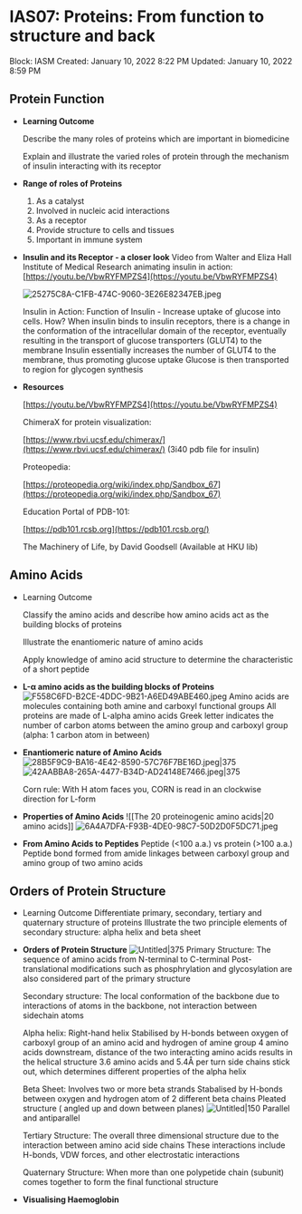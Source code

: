 # IAS07: Proteins: From function to structure and back

Block: IASM
Created: January 10, 2022 8:22 PM
Updated: January 10, 2022 8:59 PM

## Protein Function
- **Learning Outcome**
    
    Describe the many roles of proteins which are important in biomedicine
    
    Explain and illustrate the varied roles of protein through the mechanism of insulin interacting with its receptor
- **Range of roles of Proteins**
    1. As a catalyst
    2. Involved in nucleic acid interactions
    3. As a receptor
    4. Provide structure to cells and tissues
    5. Important in immune system
- **Insulin and its Receptor - a closer look**
    Video from Walter and Eliza Hall Institute of Medical Research animating insulin in action:
    [https://youtu.be/VbwRYFMPZS4](https://youtu.be/VbwRYFMPZS4)
    
    ![25275C8A-C1FB-474C-9060-3E26E82347EB.jpeg](IAS07%20Proteins%20From%20function%20to%20structure%20and%20back%20274f2044e725472f9434a5ced4cb7da9/25275C8A-C1FB-474C-9060-3E26E82347EB.jpeg)
    
    Insulin in Action:
    Function of Insulin - Increase uptake of glucose into cells. How?
    When insulin binds to insulin receptors, there is a change in the conformation of the intracellular domain of the receptor, eventually resulting in the transport of glucose transporters (GLUT4) to the membrane
    Insulin essentially increases the number of GLUT4 to the membrane, thus promoting glucose uptake
    Glucose is then transported to region for glycogen synthesis
- **Resources**
    
    [https://youtu.be/VbwRYFMPZS4](https://youtu.be/VbwRYFMPZS4)
    
    ChimeraX for protein visualization:
    
    [https://www.rbvi.ucsf.edu/chimerax/](https://www.rbvi.ucsf.edu/chimerax/) (3i40 pdb file for insulin)
    
    Proteopedia:
    
    [https://proteopedia.org/wiki/index.php/Sandbox_67](https://proteopedia.org/wiki/index.php/Sandbox_67)
    
    Education Portal of PDB-101:
    
    [https://pdb101.rcsb.org](https://pdb101.rcsb.org/)
    
    The Machinery of Life, by David Goodsell (Available at HKU lib)

## Amino Acids
- Learning Outcome
    
    Classify the amino acids and describe how amino acids act as the building blocks of proteins
    
    Illustrate the enantiomeric nature of amino acids
    
    Apply knowledge of amino acid structure to determine the characteristic of a short peptide
- **L-α amino acids as the building blocks of Proteins**
    ![F558C6FD-B2CE-4DDC-9B21-A6ED49ABE460.jpeg](IAS07%20Proteins%20From%20function%20to%20structure%20and%20back%20274f2044e725472f9434a5ced4cb7da9/F558C6FD-B2CE-4DDC-9B21-A6ED49ABE460.jpeg)
    Amino acids are molecules containing both amine and carboxyl functional groups
    All proteins are made of L-alpha amino acids
    Greek letter indicates the number of carbon atoms between the amino group and carboxyl group (alpha: 1 carbon atom in between)
- **Enantiomeric nature of Amino Acids**
    ![28B5F9C9-BA16-4E42-8590-57C76F7BE16D.jpeg|375](IAS07%20Proteins%20From%20function%20to%20structure%20and%20back%20274f2044e725472f9434a5ced4cb7da9/28B5F9C9-BA16-4E42-8590-57C76F7BE16D.jpeg)
    ![42AABBA8-265A-4477-B34D-AD24148E7466.jpeg|375](IAS07%20Proteins%20From%20function%20to%20structure%20and%20back%20274f2044e725472f9434a5ced4cb7da9/42AABBA8-265A-4477-B34D-AD24148E7466.jpeg)
    
    Corn rule:
    With H atom faces you, CORN is read in an clockwise direction for L-form
- **Properties of Amino Acids**
   ![[The 20 proteinogenic amino acids|20 amino acids]]
    ![6A4A7DFA-F93B-4DE0-98C7-50D2D0F5DC71.jpeg](IAS07%20Proteins%20From%20function%20to%20structure%20and%20back%20274f2044e725472f9434a5ced4cb7da9/6A4A7DFA-F93B-4DE0-98C7-50D2D0F5DC71.jpeg)
- **From Amino Acids to Peptides**
    Peptide (<100 a.a.) vs protein (>100 a.a.)
    Peptide bond formed from amide linkages between carboxyl group and amino group of two amino acids

## Orders of Protein Structure
- Learning Outcome
    Differentiate primary, secondary, tertiary and quaternary structure of proteins
    Illustrate the two principle elements of secondary structure: alpha helix and beta sheet
- **Orders of Protein Structure**
    ![Untitled|375](IAS07%20Proteins%20From%20function%20to%20structure%20and%20back%20274f2044e725472f9434a5ced4cb7da9/Untitled%204.png)
    Primary Structure:
    The sequence of amino acids from N-terminal to C-terminal
    Post-translational modifications such as phosphrylation and glycosylation are also considered part of the primary structure
    
    Secondary structure:
    The local conformation of the backbone due to interactions of atoms in the backbone, not interaction between sidechain atoms
    
    Alpha helix:
    Right-hand helix
    Stabilised by H-bonds between oxygen of carboxyl group of an amino acid and hydrogen of amine group 4 amino acids downstream, distance of the two interacting amino acids results in the helical structure
    3.6 amino acids and 5.4Å per turn
    side chains stick out, which determines different properties of the alpha helix
    
    Beta Sheet:
    Involves two or more beta strands
    Stabalised by H-bonds between oxygen and hydrogen atom of 2 different beta chains
    Pleated structure ( angled up and down between planes)
    ![Untitled|150](IAS07%20Proteins%20From%20function%20to%20structure%20and%20back%20274f2044e725472f9434a5ced4cb7da9/Untitled%205.png)
    Parallel and antiparallel
    
    Tertiary Structure:
    The overall three dimensional structure due to the interaction between amino acid side chains
    These interactions include H-bonds, VDW forces, and other electrostatic interactions 
    
    Quaternary Structure:
    When more than one polypetide chain (subunit) comes together to form the final functional structure
- **Visualising Haemoglobin**
